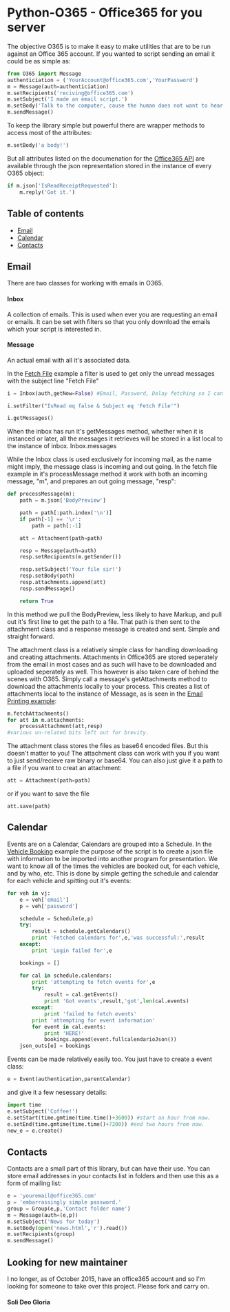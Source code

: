 # Python-O365 - Office365 for you server

The objective O365 is to make it easy to make utilities that are to be run against an Office 365 account. If you wanted to script sending an email it could be as simple as:

```python
from O365 import Message
authenticiation = ('YourAccount@office365.com','YourPassword')
m = Message(auth=authenticiation)
m.setRecipients('reciving@office365.com')
m.setSubject('I made an email script.')
m.setBody('Talk to the computer, cause the human does not want to hear it any more.')
m.sendMessage()
```

To keep the library simple but powerful there are wrapper methods to access most of the attributes:
```python
m.setBody('a body!')
```

But all attributes listed on the documenation for the [Office365 API](https://msdn.microsoft.com/office/office365/APi/api-catalog) are available through the json representation stored in the instance of every O365 object:
```python
if m.json['IsReadReceiptRequested']:
	m.reply('Got it.')
```

## Table of contents

- [Email](#email)
- [Calendar](#calendar)
- [Contacts](#contacts)

## Email
There are two classes for working with emails in O365.
#### Inbox
A collection of emails. This is used when ever you are requesting an email or emails. It can be set with filters so that you only download the emails which your script is interested in. 
#### Message
An actual email with all it's associated data.

In the [Fetch File](https://github.com/Narcolapser/python-o365/blob/master/examples/fetchFile.py) example a filter is used to get only the unread messages with the subject line "Fetch File"
```python
i = Inbox(auth,getNow=False) #Email, Password, Delay fetching so I can change the filters.

i.setFilter("IsRead eq false & Subject eq 'Fetch File'")

i.getMessages()
```

When the inbox has run it's getMessages method, whether when it is instanced or later, all the messages it retrieves will be stored in a list local to the instance of inbox. Inbox.messages

While the Inbox class is used exclusively for incoming mail, as the name might imply, the message class is incoming and out going. In the fetch file example in it's processMessage method it work with both an incoming message, "m", and prepares an out going message, "resp":
```python
def processMessage(m):
	path = m.json['BodyPreview']

	path = path[:path.index('\n')]
	if path[-1] == '\r':
		path = path[:-1]

	att = Attachment(path=path)

	resp = Message(auth=auth)
	resp.setRecipients(m.getSender())

	resp.setSubject('Your file sir!')
	resp.setBody(path)
	resp.attachments.append(att)
	resp.sendMessage()

	return True
```
In this method we pull the BodyPreview, less likely to have Markup, and pull out it's first line to get the path to a file. That path is then sent to the attachment class and a response message is created and sent. Simple and straight forward.

The attachment class is a relatively simple class for handling downloading and creating attachments. Attachments in Office365 are stored seperately from the email in most cases and as such will have to be downloaded and uploaded seperately as well. This however is also taken care of behind the scenes with O365. Simply call a message's getAttachments method to download the attachments locally to your process. This creates a list of attachments local to the instance of Message, as is seen in the [Email Printing example](https://github.com/Narcolapser/python-o365/blob/master/examples/EmailPrinting/emailprinting.py):
```python
m.fetchAttachments()
for att in m.attachments:
	processAttachment(att,resp)
#various un-related bits left out for brevity.
```
The attachment class stores the files as base64 encoded files. But this doesn't matter to you! The attachment class can work with you if you want to just send/recieve raw binary or base64. You can also just give it a path to a file if you want to creat an attachment:
```python
att = Attachment(path=path)
```
or if you want to save the file
```
att.save(path)
```

## Calendar
Events are on a Calendar, Calendars are grouped into a Schedule. In the [Vehicle Booking](https://github.com/Narcolapser/python-o365/blob/master/examples/VehicleBookings/veh.py) example the purpose of the script is to create a json file with information to be imported into another program for presentation. We want to know all of the times the vehicles are booked out, for each vehicle, and by who, etc. This is done by simple getting the schedule and calendar for each vehicle and spitting out it's events:
```python
for veh in vj:
	e = veh['email']
	p = veh['password']

	schedule = Schedule(e,p)
	try:
		result = schedule.getCalendars()
		print 'Fetched calendars for',e,'was successful:',result
	except:
		print 'Login failed for',e

	bookings = []

	for cal in schedule.calendars:
		print 'attempting to fetch events for',e
		try:
			result = cal.getEvents()
			print 'Got events',result,'got',len(cal.events)
		except:
			print 'failed to fetch events'
		print 'attempting for event information'
		for event in cal.events:
			print 'HERE!'
			bookings.append(event.fullcalendarioJson())
	json_outs[e] = bookings
```

Events can be made relatively easily too. You just have to create a event class:
```python
e = Event(authentication,parentCalendar)
```
and give it a few nesessary details:
```python
import time
e.setSubject('Coffee!')
e.setStart(time.gmtime(time.time()+3600)) #start an hour from now.
e.setEnd(time.gmtime(time.time()+7200)) #end two hours from now.
new_e = e.create()
```

## Contacts
Contacts are a small part of this library, but can have their use. You can store email addresses in your contacts list in folders and then use this as a form of mailing list:
```python
e = 'youremail@office365.com'
p = 'embarrassingly simple password.'
group = Group(e,p,'Contact folder name')
m = Message(auth=(e,p))
m.setSubject('News for today')
m.setBody(open('news.html','r').read())
m.setRecipients(group)
m.sendMessage()
```

## Looking for new maintainer
I no longer, as of October 2015, have an office365 account and so I'm looking for someone to take over this project. Please fork and carry on.

#### Soli Deo Gloria
